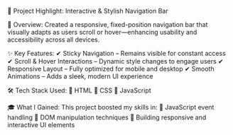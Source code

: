 🚀 Project Highlight: Interactive & Stylish Navigation Bar

🧭 Overview:
Created a responsive, fixed-position navigation bar that visually adapts as users scroll or hover—enhancing usability and accessibility across all devices.

✨ Key Features:
✔ Sticky Navigation – Remains visible for constant access
✔ Scroll & Hover Interactions – Dynamic style changes to engage users
✔ Responsive Layout – Fully optimized for mobile and desktop
✔ Smooth Animations – Adds a sleek, modern UI experience

🛠 Tech Stack Used:
🔹 HTML
🔹 CSS
🔹 JavaScript

🎓 What I Gained:
This project boosted my skills in:
🔸 JavaScript event handling
🔸 DOM manipulation techniques
🔸 Building responsive and interactive UI elements
